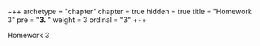 +++
archetype = "chapter"
chapter = true
hidden = true
title = "Homework 3"
pre = "<b>3. </b>"
weight = 3
ordinal = "3"
+++

Homework 3